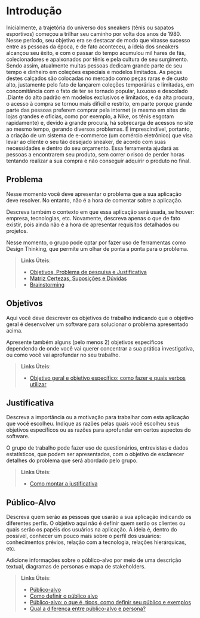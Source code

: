 # Introdução

Inicialmente, a trajetória do universo dos sneakers (tênis ou sapatos esportivos) começou a trilhar seu caminho por volta dos anos de 1980. Nesse período, seu objetivo era se destacar de modo que virasse sucesso entre as pessoas da época, e de fato aconteceu, a ideia dos sneakers alcançou seu êxito, e com o passar do tempo acumulou mil hares de fãs, colecionadores e apaixonados por tênis e pela cultura de seu surgimento.
Sendo assim, atualmente muitas pessoas dedicam grande parte de seu tempo e dinheiro em coleções especiais e modelos limitados. As peças destes calçados são colocadas no mercado como peças raras e de custo alto, justamente pelo fato de lançarem coleções temporárias e limitadas, em concomitância com o fato de ter se tornado popular, luxuoso e descolado .Diante do alto padrão em modelos exclusivos e limitados, e da alta procura, o acesso à compra se tornou mais difícil e restrito, em parte porque grande parte das pessoas preferem comprar pela internet (e mesmo em sites de lojas grandes e oficias, como por exemplo, a Nike, os tênis esgotam rapidamente) e, devido à grande procura, há sobrecarga de acessos no site ao mesmo tempo, gerando diversos problemas.
É imprescindível, portanto, a criação de um sistema de e-commerce (um comércio eletrônico) que visa levar ao cliente o seu tão desejado sneaker, de acordo com suas necessidades e dentro do seu orçamento. Essa ferramenta ajudará as pessoas a encontrarem seu produto, sem correr o risco de perder horas tentando realizar a sua compra e não conseguir adquirir o produto no final.


## Problema
Nesse momento você deve apresentar o problema que a sua aplicação deve  resolver. No entanto, não é a hora de comentar sobre a aplicação.

Descreva também o contexto em que essa aplicação será usada, se  houver: empresa, tecnologias, etc. Novamente, descreva apenas o que de  fato existir, pois ainda não é a hora de apresentar requisitos  detalhados ou projetos.

Nesse momento, o grupo pode optar por fazer uso  de ferramentas como Design Thinking, que permite um olhar de ponta a ponta para o problema.

> **Links Úteis**:
> - [Objetivos, Problema de pesquisa e Justificativa](https://medium.com/@versioparole/objetivos-problema-de-pesquisa-e-justificativa-c98c8233b9c3)
> - [Matriz Certezas, Suposições e Dúvidas](https://medium.com/educa%C3%A7%C3%A3o-fora-da-caixa/matriz-certezas-suposi%C3%A7%C3%B5es-e-d%C3%BAvidas-fa2263633655)
> - [Brainstorming](https://www.euax.com.br/2018/09/brainstorming/)

## Objetivos

Aqui você deve descrever os objetivos do trabalho indicando que o objetivo geral é desenvolver um software para solucionar o problema apresentado acima. 

Apresente também alguns (pelo menos 2) objetivos específicos dependendo de onde você vai querer concentrar a sua prática investigativa, ou como você vai aprofundar no seu trabalho.
 
> **Links Úteis**:
> - [Objetivo geral e objetivo específico: como fazer e quais verbos utilizar](https://blog.mettzer.com/diferenca-entre-objetivo-geral-e-objetivo-especifico/)

## Justificativa

Descreva a importância ou a motivação para trabalhar com esta aplicação que você escolheu. Indique as razões pelas quais você escolheu seus objetivos específicos ou as razões para aprofundar em certos aspectos do software.

O grupo de trabalho pode fazer uso de questionários, entrevistas e dados estatísticos, que podem ser apresentados, com o objetivo de esclarecer detalhes do problema que será abordado pelo grupo.

> **Links Úteis**:
> - [Como montar a justificativa](https://guiadamonografia.com.br/como-montar-justificativa-do-tcc/)

## Público-Alvo

Descreva quem serão as pessoas que usarão a sua aplicação indicando os diferentes perfis. O objetivo aqui não é definir quem serão os clientes ou quais serão os papéis dos usuários na aplicação. A ideia é, dentro do possível, conhecer um pouco mais sobre o perfil dos usuários: conhecimentos prévios, relação com a tecnologia, relações
hierárquicas, etc.

Adicione informações sobre o público-alvo por meio de uma descrição textual, diagramas de personas e mapa de stakeholders.

> **Links Úteis**:
> - [Público-alvo](https://blog.hotmart.com/pt-br/publico-alvo/)
> - [Como definir o público alvo](https://exame.com/pme/5-dicas-essenciais-para-definir-o-publico-alvo-do-seu-negocio/)
> - [Público-alvo: o que é, tipos, como definir seu público e exemplos](https://klickpages.com.br/blog/publico-alvo-o-que-e/)
> - [Qual a diferença entre público-alvo e persona?](https://rockcontent.com/blog/diferenca-publico-alvo-e-persona/)
